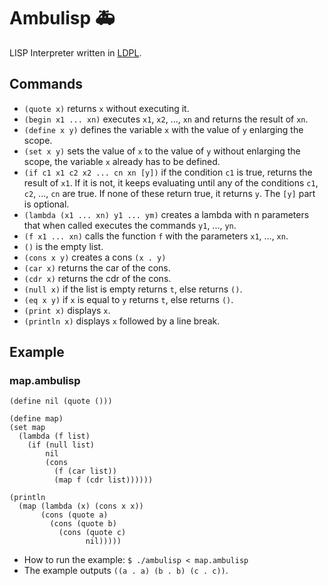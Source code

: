 # Ambulisp 🚑

LISP Interpreter written in [LDPL](https://github.com/Lartu/ldpl).

## Commands

- `(quote x)` returns `x` without executing it.
- `(begin x1 ... xn)` executes `x1`, `x2`, ..., `xn` and returns the result of `xn`.
- `(define x y)` defines the variable `x` with the value of `y` enlarging the scope.
- `(set x y)` sets the value of `x` to the value of `y` without enlarging the scope, the variable `x` already has to be defined. 
- `(if c1 x1 c2 x2 ... cn xn [y])` if the condition `c1` is true, returns the result of `x1`. If it is not, it keeps evaluating until any of the conditions `c1`, `c2`, ..., `cn` are true. If none of these return true, it returns `y`. The `[y]` part is optional.
- `(lambda (x1 ... xn) y1 ... ym)` creates a lambda with n parameters that when called executes the commands `y1`, ..., `yn`.
- `(f x1 ... xn)` calls the function `f` with the parameters `x1`, ..., `xn`.
- `()` is the empty list.
- `(cons x y)` creates a cons `(x . y)`
- `(car x)` returns the car of the cons.
- `(cdr x)` returns the cdr of the cons.
- `(null x)` if the list is empty returns `t`, else returns `()`.
- `(eq x y)` if `x` is equal to `y` returns `t`, else returns `()`.
- `(print x)` displays `x`.
- `(println x)` displays `x` followed by a line break.

## Example

### map.ambulisp

```
(define nil (quote ()))

(define map)
(set map
  (lambda (f list)
    (if (null list)
        nil
        (cons
          (f (car list))
          (map f (cdr list))))))

(println
  (map (lambda (x) (cons x x))
       (cons (quote a)
         (cons (quote b)
           (cons (quote c)
                 nil)))))
```

- How to run the example: `$ ./ambulisp < map.ambulisp`
- The example outputs `((a . a) (b . b) (c . c))`.
